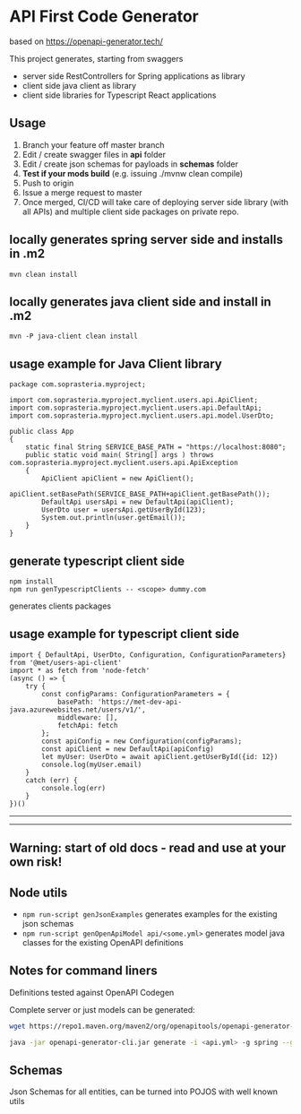 # API First Code Generator
based on https://openapi-generator.tech/

This project generates, starting from swaggers
* server side RestControllers for Spring applications as library
* client side java client as library
* client side libraries for Typescript React applications

## Usage
1. Branch your feature off master branch
2. Edit / create swagger files in **api** folder
3. Edit / create json schemas for payloads in **schemas** folder
4. **Test if your mods build** (e.g. issuing ./mvnw clean compile)
4. Push to origin
5. Issue a merge request to master
6. Once merged, CI/CD will take care of deploying server side library (with all APIs) and multiple client side packages on private repo.

## locally generates spring server side and installs in .m2
```
mvn clean install
```

## locally generates java client side and install in .m2
```
mvn -P java-client clean install
```

## usage example for Java Client library
```
package com.soprasteria.myproject;

import com.soprasteria.myproject.myclient.users.api.ApiClient;
import com.soprasteria.myproject.myclient.users.api.DefaultApi;
import com.soprasteria.myproject.myclient.users.api.model.UserDto;

public class App 
{
    static final String SERVICE_BASE_PATH = "https://localhost:8080";
    public static void main( String[] args ) throws com.soprasteria.myproject.myclient.users.api.ApiException
    {  
        ApiClient apiClient = new ApiClient();
        apiClient.setBasePath(SERVICE_BASE_PATH+apiClient.getBasePath());
        DefaultApi usersApi = new DefaultApi(apiClient);
        UserDto user = usersApi.getUserById(123);
        System.out.println(user.getEmail());
    }
}
```

## generate typescript client side
```
npm install
npm run genTypescriptClients -- <scope> dummy.com
```
generates clients packages

## usage example for typescript client side

```
import { DefaultApi, UserDto, Configuration, ConfigurationParameters} from '@met/users-api-client'
import * as fetch from 'node-fetch'
(async () => {
    try {
        const configParams: ConfigurationParameters = {
            basePath: 'https://met-dev-api-java.azurewebsites.net/users/v1/',
            middleware: [],
            fetchApi: fetch
        };
        const apiConfig = new Configuration(configParams);
        const apiClient = new DefaultApi(apiConfig)
        let myUser: UserDto = await apiClient.getUserById({id: 12})
        console.log(myUser.email)
    }
    catch (err) {
        console.log(err)
    }
})()
```

- - - -
- - - -

## Warning: start of old docs - read and use at your own risk!
## Node utils

- `npm run-script genJsonExamples` generates examples for the existing json schemas
- `npm run-script genOpenApiModel api/<some.yml>` generates model java classes for the existing OpenAPI definitions

## Notes for command liners

Definitions tested against OpenAPI Codegen 

Complete server or just models can be generated:
```bash
wget https://repo1.maven.org/maven2/org/openapitools/openapi-generator-cli/5.3.0/openapi-generator-cli-5.3.0.jar -O openapi-generator-cli.jar

java -jar openapi-generator-cli.jar generate -i <api.yml> -g spring --generate-alias-as-model -o generated
```

## Schemas
Json Schemas for all entities, can be turned into POJOS with well known utils